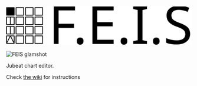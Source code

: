 <div align=center>

![F.E.I.S logo](images/feis%20logo%20black.svg)

</div>

![FEIS glamshot](https://i.imgur.com/Z4araqI.png)

Jubeat chart editor.

Check [the wiki](https://gitlab.com/Buggyroom/F.E.I.S/-/wikis/home) for instructions
